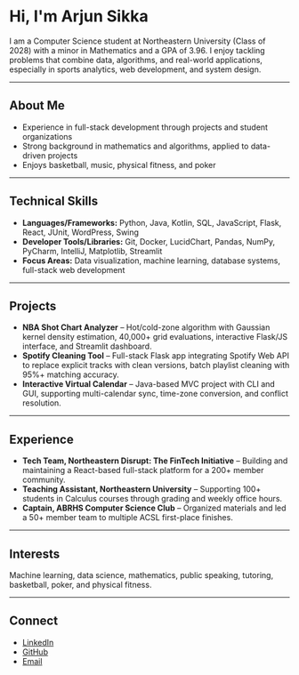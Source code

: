# Hi, I'm Arjun Sikka

I am a Computer Science student at Northeastern University (Class of 2028) with a minor in Mathematics and a GPA of 3.96. I enjoy tackling problems that combine data, algorithms, and real-world applications, especially in sports analytics, web development, and system design.

---

## About Me
- Experience in full-stack development through projects and student organizations
- Strong background in mathematics and algorithms, applied to data-driven projects
- Enjoys basketball, music, physical fitness, and poker

---

## Technical Skills
- **Languages/Frameworks:** Python, Java, Kotlin, SQL, JavaScript, Flask, React, JUnit, WordPress, Swing  
- **Developer Tools/Libraries:** Git, Docker, LucidChart, Pandas, NumPy, PyCharm, IntelliJ, Matplotlib, Streamlit  
- **Focus Areas:** Data visualization, machine learning, database systems, full-stack web development  

---

## Projects
- **NBA Shot Chart Analyzer** – Hot/cold-zone algorithm with Gaussian kernel density estimation, 40,000+ grid evaluations, interactive Flask/JS interface, and Streamlit dashboard.  
- **Spotify Cleaning Tool** – Full-stack Flask app integrating Spotify Web API to replace explicit tracks with clean versions, batch playlist cleaning with 95%+ matching accuracy.  
- **Interactive Virtual Calendar** – Java-based MVC project with CLI and GUI, supporting multi-calendar sync, time-zone conversion, and conflict resolution.  

---

## Experience
- **Tech Team, Northeastern Disrupt: The FinTech Initiative** – Building and maintaining a React-based full-stack platform for a 200+ member community.  
- **Teaching Assistant, Northeastern University** – Supporting 100+ students in Calculus courses through grading and weekly office hours.  
- **Captain, ABRHS Computer Science Club** – Organized materials and led a 50+ member team to multiple ACSL first-place finishes.  

---

## Interests
Machine learning, data science, mathematics, public speaking, tutoring, basketball, poker, and physical fitness.  

---

## Connect
- [LinkedIn](https://www.linkedin.com/in/arjun-sikka-06083a201/)  
- [GitHub](https://github.com/arjun52)  
- [Email](mailto:sikka.ar@northeastern.edu)  
